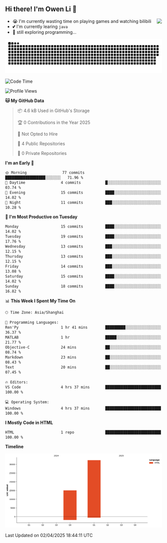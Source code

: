 ## Hi there! I'm Owen Li 👋

<a href="https://github.com/owenllli">
  <img align="right" src="https://github-readme-stats.vercel.app/api/top-langs/?username=owenllli&layout=normal" />
</a>

- 😭 I'm currently wasting time on playing games and watching bilibili
- 💕 I'm currently learing `java`
- 🤔 still exploring programming...

<!--
![Top Langs](https://github-readme-stats.vercel.app/api/top-langs/?username=owenllli&layout=normal)
-->

<picture>
  <source media="(prefers-color-scheme: dark)" srcset="https://raw.githubusercontent.com/owenllli/owenllli/output/github-snake-dark.svg" />
  <source media="(prefers-color-scheme: light)" srcset="https://raw.githubusercontent.com/owenllli/owenllli/output/github-snake.svg" />
  <img alt="github-snake" src="https://raw.githubusercontent.com/owenllli/owenllli/output/github-snake.svg" />
</picture>

<!--START_SECTION:waka-->
![Code Time](http://img.shields.io/badge/Code%20Time-118%20hrs%2011%20mins-blue)

![Profile Views](http://img.shields.io/badge/Profile%20Views-0-blue)

**🐱 My GitHub Data** 

> 📦 4.6 kB Used in GitHub's Storage 
 > 
> 🏆 0 Contributions in the Year 2025
 > 
> 🚫 Not Opted to Hire
 > 
> 📜 4 Public Repositories 
 > 
> 🔑 0 Private Repositories 
 > 
**I'm an Early 🐤** 

```text
🌞 Morning                77 commits          ██████████████████░░░░░░░   71.96 % 
🌆 Daytime                4 commits           █░░░░░░░░░░░░░░░░░░░░░░░░   03.74 % 
🌃 Evening                15 commits          ████░░░░░░░░░░░░░░░░░░░░░   14.02 % 
🌙 Night                  11 commits          ███░░░░░░░░░░░░░░░░░░░░░░   10.28 % 
```
📅 **I'm Most Productive on Tuesday** 

```text
Monday                   15 commits          ████░░░░░░░░░░░░░░░░░░░░░   14.02 % 
Tuesday                  19 commits          ████░░░░░░░░░░░░░░░░░░░░░   17.76 % 
Wednesday                13 commits          ███░░░░░░░░░░░░░░░░░░░░░░   12.15 % 
Thursday                 13 commits          ███░░░░░░░░░░░░░░░░░░░░░░   12.15 % 
Friday                   14 commits          ███░░░░░░░░░░░░░░░░░░░░░░   13.08 % 
Saturday                 15 commits          ████░░░░░░░░░░░░░░░░░░░░░   14.02 % 
Sunday                   18 commits          ████░░░░░░░░░░░░░░░░░░░░░   16.82 % 
```


📊 **This Week I Spent My Time On** 

```text
🕑︎ Time Zone: Asia/Shanghai

💬 Programming Languages: 
Ren'Py                   1 hr 41 mins        █████████░░░░░░░░░░░░░░░░   36.37 % 
MATLAB                   1 hr                █████░░░░░░░░░░░░░░░░░░░░   21.77 % 
Objective-C              24 mins             ██░░░░░░░░░░░░░░░░░░░░░░░   08.74 % 
Markdown                 23 mins             ██░░░░░░░░░░░░░░░░░░░░░░░   08.43 % 
Text                     20 mins             ██░░░░░░░░░░░░░░░░░░░░░░░   07.45 % 

🔥 Editors: 
VS Code                  4 hrs 37 mins       █████████████████████████   100.00 % 

💻 Operating System: 
Windows                  4 hrs 37 mins       █████████████████████████   100.00 % 
```

**I Mostly Code in HTML** 

```text
HTML                     1 repo              █████████████████████████   100.00 % 
```



**Timeline**

![Lines of Code chart](https://raw.githubusercontent.com/owenllli/owenllli/main/assets/bar_graph.png)


 Last Updated on 02/04/2025 18:44:11 UTC
<!--END_SECTION:waka-->
